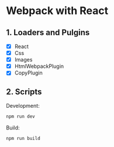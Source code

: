 # Webpack with React

## 1. Loaders and Pulgins

- [x] React
- [x] Css
- [x] Images
- [x] HtmlWebpackPlugin
- [x] CopyPlugin

## 2. Scripts

Development:

```sh
npm run dev
```

Build:

```sh
npm run build
```
